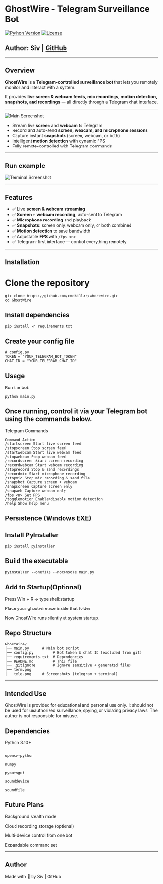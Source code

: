 # GhostWire - Telegram Surveillance Bot

[![Python Version](https://img.shields.io/badge/python-3.10+-blue.svg)](https://www.python.org/)
[![License](https://img.shields.io/badge/license-MIT-green)](LICENSE)

**Author:** Siv | [GitHub](https://github.com/cmdkill3r)  
--
---

## Overview

**GhostWire** is a **Telegram-controlled surveillance bot** that lets you remotely monitor and interact with a system.  

It provides **live screen & webcam feeds, mic recordings, motion detection, snapshots, and recordings** — all directly through a Telegram chat interface.  

---
![Main Screenshot](tele.jpg) <!-- Telegram control screenshot -->

- Stream live **screen** and **webcam** to Telegram  
- Record and auto-send **screen, webcam, and microphone sessions**  
- Capture instant **snapshots** (screen, webcam, or both)  
- Intelligent **motion detection** with dynamic FPS  
- Fully remote-controlled with Telegram commands  

---
Run example
---

![Terminal Screenshot](term.jpg) <!-- Terminal running screenshot -->

---

## Features

- ✅ Live **screen & webcam streaming**  
- ✅ **Screen + webcam recording**, auto-sent to Telegram  
- ✅ **Microphone recording** and playback  
- ✅ **Snapshots**: screen only, webcam only, or both combined  
- ✅ **Motion detection** to save bandwidth  
- ✅ Adjustable **FPS** with `/fps <n>`  
- ✅ Telegram-first interface — control everything remotely  

---

Installation
-
# Clone the repository

```
git clone https://github.com/cmdkill3r/GhostWire.git
cd GhostWire
```

Install dependencies
---
```
pip install -r requirements.txt
```

Create your config file
-
```
# config.py
TOKEN = "YOUR_TELEGRAM_BOT_TOKEN"
CHAT_ID = "YOUR_TELEGRAM_CHAT_ID"
```
Usage
---
Run the bot:
```
python main.py
```

Once running, control it via your Telegram bot using the commands below.
---

Telegram Commands
```
Command Action
/startscreen Start live screen feed
/stopscreen Stop screen feed
/startwebcam Start live webcam feed
/stopwebcam Stop webcam feed
/recordscreen Start screen recording
/recordwebcam Start webcam recording
/stoprecord Stop & send recordings
/recordmic Start microphone recording
/stopmic Stop mic recording & send file
/snapshot Capture screen + webcam
/snapscreen Capture screen only
/snapweb Capture webcam only
/fps <n> Set FPS
/togglemotion Enable/disable motion detection
/help Show help menu
```

Persistence (Windows EXE)
-

Install PyInstaller
-
```
pip install pyinstaller
```


Build the executable
---
```
pyinstaller --onefile --noconsole main.py
```

Add to Startup(Optional)
-

Press Win + R → type shell:startup

Place your ghostwire.exe inside that folder

Now GhostWire runs silently at system startup.


Repo Structure
----
```
GhostWire/
│── main.py      # Main bot script
│── config.py         # Bot token & chat ID (excluded from git)
│── requirements.txt  # Dependencies
│── README.md         # This file
│── .gitignore        # Ignore sensitive + generated files
│── term.png
|   tele.png     # Screenshots (telegram + terminal)
```

---
Intended Use
---
GhostWire is provided for educational and personal use only.
It should not be used for unauthorized surveillance, spying, or violating privacy laws.
The author is not responsible for misuse.


Dependencies
-
Python 3.10+

```python-telegram-bot

opencv-python

numpy

pyautogui

sounddevice

soundfile
```

Future Plans
--
Background stealth mode

Cloud recording storage (optional)

Multi-device control from one bot

Expandable command set

---


Author
---
Made with 🖤 by Siv | GitHub
